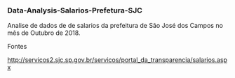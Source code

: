 ### Data-Analysis-Salarios-Prefetura-SJC

Analise de dados de de salarios da prefeitura de São José dos Campos no mês de Outubro de 2018.

Fontes  

http://servicos2.sjc.sp.gov.br/servicos/portal_da_transparencia/salarios.aspx
